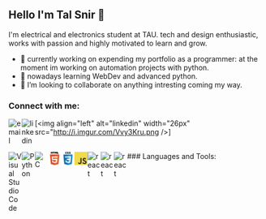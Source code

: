 ## Hello I'm Tal Snir 👋

I'm electrical and electronics student at TAU. 
tech and design enthusiastic, works with passion and highly motivated to learn and grow.

- 🔭 currently working on expending my portfolio as a programmer: at the moment im working on automation projects with python.
- 🌱 nowadays learning WebDev and advanced python.
- 👯 I’m looking to collaborate on anything intresting coming my way.


### Connect with me:

   [<img align="left" alt="email" width="26px" src="https://user-images.githubusercontent.com/72248784/110932204-d41a5b80-8333-11eb-8cdb-9ab15cb0ecd6.png" />][email]
   [<img align="left" alt="linkedin" width="26px" src="https://user-images.githubusercontent.com/72248784/110931980-8dc4fc80-8333-11eb-9d5a-2f9ef85157b2.png" />][linkedin]
   [<img align="left" alt="linkedin" width="26px" src="http://i.imgur.com/Vvy3Kru.png />]
   
</br>
### Languages and Tools:

  <img align="left" alt="Visual Studio Code" width="26px" src="https://raw.githubusercontent.com/github/explore/80688e429a7d4ef2fca1e82350fe8e3517d3494d/topics/visual-studio-code/visual-studio-code.png" />
  <img align="left" alt="Python" width="26px" src="https://user-images.githubusercontent.com/72248784/110935474-1d6caa00-8338-11eb-9607-515f2ff096d5.png" />
  <img align="left" alt="C" width="26px" src="https://user-images.githubusercontent.com/72248784/110936132-16926700-8339-11eb-9a44-2dbc3bfcb602.png" />
  <img align="left" alt="HTML5" width="26px" src="https://raw.githubusercontent.com/github/explore/80688e429a7d4ef2fca1e82350fe8e3517d3494d/topics/html/html.png" />
  <img align="left" alt="CSS3" width="26px" src="https://raw.githubusercontent.com/github/explore/80688e429a7d4ef2fca1e82350fe8e3517d3494d/topics/css/css.png" />
  <img align="left" alt="JavaScript" width="26px" src="https://raw.githubusercontent.com/github/explore/80688e429a7d4ef2fca1e82350fe8e3517d3494d/topics/javascript/javascript.png"/>
   <img align="left" alt="react" width="26px" src="https://raw.githubusercontent.com/rahuldkjain/github-profile-readme-generator/master/src/images/icons/FrontendDevelopment/reactjs.svg" />
     <img align="left" alt="react" width="26px" src="https://raw.githubusercontent.com/rahuldkjain/github-profile-readme-generator/master/src/images/icons/FrontendDevelopment/sass.svg" />
       <img align="left" alt="react" width="26px" src="https://raw.githubusercontent.com/rahuldkjain/github-profile-readme-generator/master/src/images/icons/Software/figma.svg" />
   
   
   


  
 

  
[email]: talmsnir@gmail.com
[linkedin]:  https://www.linkedin.com/in/talmsnir/
[Dribbble]:  https://dribbble.com/TalmSnir
